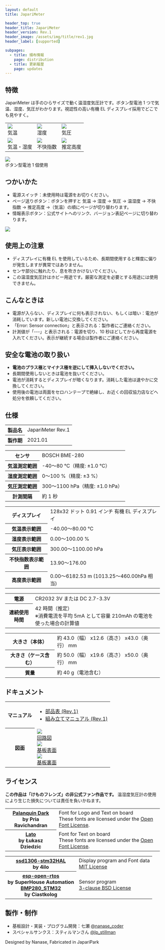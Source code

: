 ```yaml
---
layout: default
title: JapariMeter

header_top: true
header_title: JapariMeter
header_version: Rev.1
header_image: /assets/img/title/rev1.jpg
header_label: [supported]

subpages:
  - title: 頒布情報
    page: distribution
  - title: 更新履歴
    page: updates
---
```


## 特徴

JapariMeter は手のひらサイズで動く温湿度気圧計です。ボタン型電池 1 つで気温、湿度、気圧がわかります。視認性の高い有機 EL ディスプレイ採用でどこでも見やすく。

<table class="borderless-table no-image-border less-padding foot-note text-center center-table" style="max-width: 600px">
  <tbody>
    <tr>
      <td>
        <img src="{{site.baseurl}}/assets/img/display/temperature.png" /><br />
        気温
      </td>
      <td>
        <img src="{{site.baseurl}}/assets/img/display/humidity.png" /><br />
        湿度
      </td>
      <td>
        <img src="{{site.baseurl}}/assets/img/display/pressure.png" /><br />
        気圧
      </td>
    </tr>
    <tr>
      <td>
        <img src="{{site.baseurl}}/assets/img/display/temperature_humidity.png" /><br />
        気温・湿度
      </td>
      <td>
        <img src="{{site.baseurl}}/assets/img/display/di.png" /><br />
        不快指数
      </td>
      <td>
        <img src="{{site.baseurl}}/assets/img/display/altitude.png" /><br />
        推定高度
      </td>
    </tr>
  </tbody>
</table>

<div class="no-image-border text-center center-table foot-note" style="max-width: 600px">
  <img class="no-image-border width-100p rounded-img" src="{{site.baseurl}}/assets/img/rev1_bottom.jpg" /><br />
  ボタン型電池 1 個使用
</div>

## つかいかた

- 電源スイッチ：未使用時は電源をお切りください。
- ページ送りボタン：ボタンを押すと 気温 → 湿度 → 気圧 → 温湿度 → 不快指数 → 推定高度 →（気温）の順にページが切り替わります。
- 情報表示ボタン：公式サイトへのリンク、バージョン表記ページに切り替わります。

<div class="no-image-border text-center center-table" style="max-width: 600px">
  <img class="no-image-border less-padding width-100p rounded-img" src="{{site.baseurl}}/assets/img/rev1_inputs.jpg" />
</div>

## 使用上の注意

- ディスプレイに有機 EL を使用しているため、長期間使用すると輝度に偏りが発生しますが異常ではありません。
- センサ部分に触れたり、息を吹きかけないでください。
- この温湿度気圧計はホビー用途です。厳密な測定を必要とする用途には使用できません。

## こんなときは

- 電源が入らない、ディスプレイに何も表示されない、もしくは暗い：電池が消耗しています。新しい電池に交換してください。
- 「Error: Sensor connection」と表示される：製作者にご連絡ください。
- 計測値が「---」と表示される：電源を切り、10 秒ほどしてから再度電源を入れてください。表示が継続する場合は製作者にご連絡ください。

## 安全な電池の取り扱い

- **電池のプラス極とマイナス極を逆にして挿入しないでください。**
- 長期間使用しないときは電池を抜いてください。
- 電池が消耗するとディスプレイが暗くなります。消耗した電池は速やかに交換してください。
- 使用後の電池は両面をセロハンテープで絶縁し、お近くの回収協力店などへ処分を依頼してください。

## 仕様

<table class="spec-table">
  <tbody>
    <tr>
      <th>製品名</th>
      <td>JapariMeter Rev.1</td>
    </tr>
    <tr>
      <th>製作期</th>
      <td>2021.01</td>
    </tr>
  </tbody>
</table>

<table class="spec-table">
  <tbody>
    <tr>
      <th>センサ</th>
      <td>BOSCH BME-280</td>
    </tr>
    <tr>
      <th>気温測定範囲</th>
      <td>-40〜80 ℃（精度: ±1.0 ℃）</td>
    </tr>
    <tr>
      <th>湿度測定範囲</th>
      <td>0〜100 %（精度: ±3 %）</td>
    </tr>
    <tr>
      <th>気圧測定範囲</th>
      <td>300〜1100 hPa（精度: ±1.0 hPa）</td>
    </tr>
    <tr>
      <th>計測間隔</th>
      <td>約 1 秒</td>
    </tr>
  </tbody>
</table>

<table class="spec-table">
  <tbody>
    <tr>
      <th>ディスプレイ</th>
      <td>128x32 ドット 0.91 インチ 有機 EL ディスプレイ</td>
    </tr>
    <tr>
      <th>気温表示範囲</th>
      <td>-40.00～80.00 ℃</td>
    </tr>
    <tr>
      <th>湿度表示範囲</th>
      <td>0.00～100.00 %</td>
    </tr>
    <tr>
      <th>気圧表示範囲</th>
      <td>300.00～1100.00 hPa</td>
    </tr>
    <tr>
      <th>不快指数表示範囲</th>
      <td>13.90～176.00</td>
    </tr>
    <tr>
      <th>高度表示範囲</th>
      <td>0.00～6182.53 m (1013.25～460.00hPa 相当)</td>
    </tr>
  </tbody>
</table>

<table class="spec-table">
  <tbody>
    <tr>
      <th>電源</th>
      <td>CR2032 3V または DC 2.7-3.3V</td>
    </tr>
    <tr>
      <th>連続使用時間</th>
      <td>
        42 時間（推定）<br />
        <span class="foot-note">※消費電流を平均 5mA として容量 210mAh の電池を使った場合の計算値</span>
      </td>
    </tr>
  </tbody>
</table>

<table class="spec-table">
  <tbody>
    <tr>
      <th>大きさ（本体）</th>
      <td>約 43.0（幅） x12.6（高さ） x43.0（奥行） mm</td>
    </tr>
    <tr>
      <th>大きさ（ケース含む）</th>
      <td>約 50.0（幅） x19.6（高さ） x50.0（奥行） mm</td>
    </tr>
    <tr>
      <th>質量</th>
      <td>約 40 g（電池含む）</td>
    </tr>
  </tbody>
</table>

## ドキュメント

<table class="spec-table">
  <tbody>
    <tr>
      <th>マニュアル</th>
      <td>
        <ul>
          <li><a href="{{site.baseurl}}/assets/pdf/rev1_parts_list.pdf" target="_blank">部品表 (Rev.1)</a></li>
          <li><a href="{{site.baseurl}}/assets/pdf/rev1_assembling_manual.pdf" target="_blank">組み立てマニュアル (Rev.1)</a></li>
        </ul>
      </td>
    </tr>
    <tr>
      <th>図面</th>
      <td class="no-image-border text-center">
        <div class="inline-block">
          <a href="{{site.baseurl}}/assets/pdf/rev1_circuit.pdf" target="_blank">
            <img src="{{site.baseurl}}/assets/img/pdf_thumb/rev1_circuit.png" style="max-width: 240px" /><br />
            回路図
          </a>
        </div>
        <div class="inline-block">
          <a href="{{site.baseurl}}/assets/pdf/rev1_pcb_top.pdf" target="_blank">
            <img src="{{site.baseurl}}/assets/img/pdf_thumb/rev1_pcb_top.png" style="max-width: 240px" /><br />
            基板表面
          </a>
        </div>
        <div class="inline-block">
          <a href="{{site.baseurl}}/assets/pdf/rev1_pcb_bottom.pdf" target="_blank">
            <img src="{{site.baseurl}}/assets/img/pdf_thumb/rev1_pcb_bottom.png" style="max-width: 240px" /><br />
            基板裏面
          </a>
        </div>
      </td>
    </tr>
  </tbody>
</table>

## ライセンス

**この作品は「けものフレンズ」の非公式ファン作品です。** 温湿度気圧計の使用により生じた損失については責任を負いかねます。

<table class="spec-table">
  <tbody>
    <tr>
      <th>
        <a href="https://fonts.google.com/specimen/Palanquin+Dark#about" target="_blank">Palanquin Dark</a><br />
        <span class="foot-note">by Pria Ravichandran</span>
      </th>
      <td>
        <span class="foot-note">Font for Logo and Text on board</span><br />
        These fonts are licensed under the <a href="https://scripts.sil.org/cms/scripts/page.php?site_id=nrsi&id=OFL" target="_blank">Open Font License</a>.
      </td>
    </tr>
    <tr>
      <th>
        <a href="https://fonts.google.com/specimen/Lato#about" target="_blank">Lato</a><br />
        <span class="foot-note">by Łukasz Dziedzic</span>
      </th>
      <td>
        <span class="foot-note">Font for Text on board</span><br />
        These fonts are licensed under the <a href="https://scripts.sil.org/cms/scripts/page.php?site_id=nrsi&id=OFL" target="_blank">Open Font License</a>.
      </td>
    </tr>
  </tbody>
</table>

<table class="spec-table">
  <tbody>
    <tr>
      <th>
        <a href="https://github.com/4ilo/ssd1306-stm32HAL" target="_blank">ssd1306-stm32HAL</a><br />
        <span class="foot-note">by 4ilo</span>
      </th>
      <td>
        <span class="foot-note">Display program and Font data</span><br />
        <a href="https://github.com/4ilo/ssd1306-stm32HAL/blob/master/LICENSE.md" target="_blank">MIT License</a>
      </td>
    </tr>
    <tr>
      <th>
        <a href="https://github.com/SuperHouse/esp-open-rtos" target="_blank">esp-open-rtos</a><br />
        <span class="foot-note">by SuperHouse Automation</span><br />
        <a href="https://github.com/ciastkolog/BMP280_STM32" target="_blank">BMP280_STM32</a><br />
        <span class="foot-note">by Ciastkolog</span>
      </th>
      <td>
        <span class="foot-note">Sensor program</span><br />
        <a href="https://github.com/SuperHouse/esp-open-rtos/blob/master/LICENSE" target="_blank">3-clause BSD License</a>
      </td>
    </tr>
  </tbody>
</table>

## 製作・制作

- 基板設計・実装・プログラム開発：七瀬 [@nanase_coder](https://twitter.com/nanase_coder)
- スペシャルサンクス：スティルマンさん [@lp_stillman](https://twitter.com/lp_stillman)

<p class="text-center margin-50 epitaph">Designed by Nanase, Fabricated in <span class="small-caps">JapariPark</span></p>
